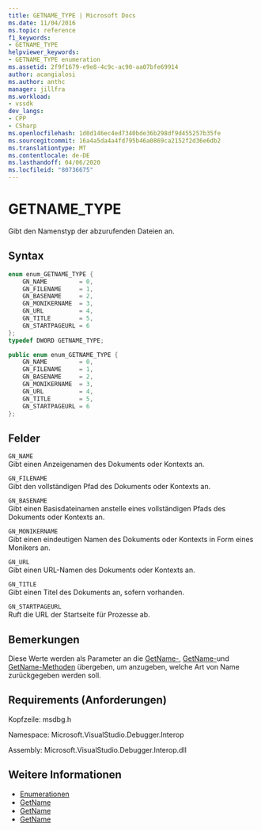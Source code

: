```yaml
---
title: GETNAME_TYPE | Microsoft Docs
ms.date: 11/04/2016
ms.topic: reference
f1_keywords:
- GETNAME_TYPE
helpviewer_keywords:
- GETNAME_TYPE enumeration
ms.assetid: 2f9f1679-e9e8-4c9c-ac90-aa07bfe69914
author: acangialosi
ms.author: anthc
manager: jillfra
ms.workload:
- vssdk
dev_langs:
- CPP
- CSharp
ms.openlocfilehash: 1d0d146ec4ed7340bde36b298df9d455257b35fe
ms.sourcegitcommit: 16a4a5da4a4fd795b46a0869ca2152f2d36e6db2
ms.translationtype: MT
ms.contentlocale: de-DE
ms.lasthandoff: 04/06/2020
ms.locfileid: "80736675"
---
```

# <a name="getname_type"></a>GETNAME_TYPE
Gibt den Namenstyp der abzurufenden Dateien an.

## <a name="syntax"></a>Syntax

```cpp
enum enum_GETNAME_TYPE {
    GN_NAME         = 0,
    GN_FILENAME     = 1,
    GN_BASENAME     = 2,
    GN_MONIKERNAME  = 3,
    GN_URL          = 4,
    GN_TITLE        = 5,
    GN_STARTPAGEURL = 6
};
typedef DWORD GETNAME_TYPE;
```

```csharp
public enum enum_GETNAME_TYPE {
    GN_NAME         = 0,
    GN_FILENAME     = 1,
    GN_BASENAME     = 2,
    GN_MONIKERNAME  = 3,
    GN_URL          = 4,
    GN_TITLE        = 5,
    GN_STARTPAGEURL = 6
};
```

## <a name="fields"></a>Felder
`GN_NAME`\
Gibt einen Anzeigenamen des Dokuments oder Kontexts an.

`GN_FILENAME`\
Gibt den vollständigen Pfad des Dokuments oder Kontexts an.

`GN_BASENAME`\
Gibt einen Basisdateinamen anstelle eines vollständigen Pfads des Dokuments oder Kontexts an.

`GN_MONIKERNAME`\
Gibt einen eindeutigen Namen des Dokuments oder Kontexts in Form eines Monikers an.

`GN_URL`\
Gibt einen URL-Namen des Dokuments oder Kontexts an.

`GN_TITLE`\
Gibt einen Titel des Dokuments an, sofern vorhanden.

`GN_STARTPAGEURL`\
Ruft die URL der Startseite für Prozesse ab.

## <a name="remarks"></a>Bemerkungen
Diese Werte werden als Parameter an die [GetName-,](../../../extensibility/debugger/reference/idebugdocument2-getname.md) [GetName-](../../../extensibility/debugger/reference/idebugdocumentcontext2-getname.md)und [GetName-Methoden](../../../extensibility/debugger/reference/idebugprocess2-getname.md) übergeben, um anzugeben, welche Art von Name zurückgegeben werden soll.

## <a name="requirements"></a>Requirements (Anforderungen)
Kopfzeile: msdbg.h

Namespace: Microsoft.VisualStudio.Debugger.Interop

Assembly: Microsoft.VisualStudio.Debugger.Interop.dll

## <a name="see-also"></a>Weitere Informationen
- [Enumerationen](../../../extensibility/debugger/reference/enumerations-visual-studio-debugging.md)
- [GetName](../../../extensibility/debugger/reference/idebugdocument2-getname.md)
- [GetName](../../../extensibility/debugger/reference/idebugdocumentcontext2-getname.md)
- [GetName](../../../extensibility/debugger/reference/idebugprocess2-getname.md)
